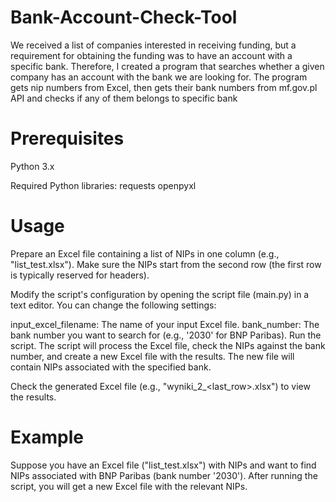 # Bank-Account-Check-Tool
We received a list of companies interested in receiving funding, but a requirement for obtaining the funding was to have an account with a specific bank. Therefore, I created a program that searches whether a given company has an account with the bank we are looking for.
The program gets nip numbers from Excel, then gets their bank numbers from mf.gov.pl API and checks if any of them belongs to specific bank

# Prerequisites
Python 3.x

Required Python libraries:
  requests
  openpyxl

# Usage
Prepare an Excel file containing a list of NIPs in one column (e.g., "list_test.xlsx"). Make sure the NIPs start from the second row (the first row is typically reserved for headers).

Modify the script's configuration by opening the script file (main.py) in a text editor. You can change the following settings:

input_excel_filename: The name of your input Excel file.
bank_number: The bank number you want to search for (e.g., '2030' for BNP Paribas).
Run the script.
The script will process the Excel file, check the NIPs against the bank number, and create a new Excel file with the results. The new file will contain NIPs associated with the specified bank.

Check the generated Excel file (e.g., "wyniki_2_<last_row>.xlsx") to view the results.

# Example
Suppose you have an Excel file ("list_test.xlsx") with NIPs and want to find NIPs associated with BNP Paribas (bank number '2030'). After running the script, you will get a new Excel file with the relevant NIPs.
